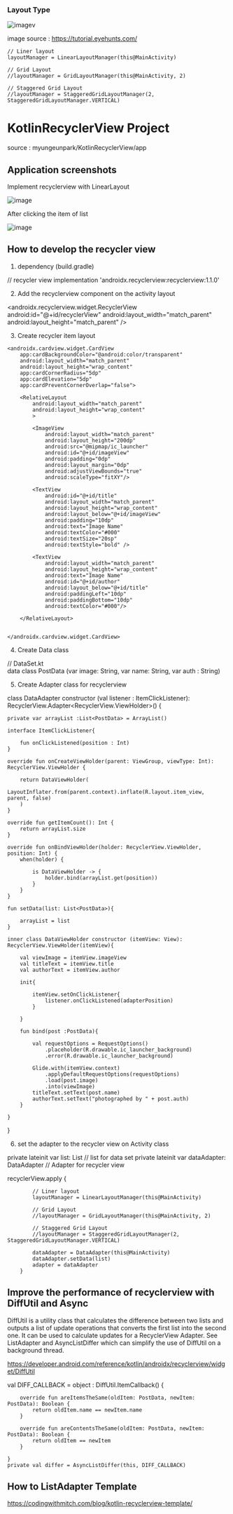 ### Layout Type

![image](https://user-images.githubusercontent.com/53125879/74468394-9c4e9500-4e4f-11ea-873b-a9435cfa3c2b.png)v

image source : https://tutorial.eyehunts.com/


    // Liner layout 
    layoutManager = LinearLayoutManager(this@MainActivity)

    // Grid Layout
    //layoutManager = GridLayoutManager(this@MainActivity, 2)

    // Staggered Grid Layout
    //layoutManager = StaggeredGridLayoutManager(2, StaggeredGridLayoutManager.VERTICAL)
    


# KotlinRecyclerView Project 

source : myungeunpark/KotlinRecyclerView/app

## Application screenshots 

Implement recyclerview with LinearLayout 


![image](https://user-images.githubusercontent.com/53125879/74289570-47dad680-4ce4-11ea-99e2-1bf042be12a8.png)


After clicking the item of list


![image](https://user-images.githubusercontent.com/53125879/74289608-693bc280-4ce4-11ea-9354-4180ae8794ae.png)



## How to develop the recycler view 

 1. dependency (build.gradle)
 
  // recycler view 
  implementation 'androidx.recyclerview:recyclerview:1.1.0'
  
  
  
 2. Add the recyclerview component on the activity layout 
 
 
   <androidx.recyclerview.widget.RecyclerView
        android:id="@+id/recyclerView"
        android:layout_width="match_parent"
        android:layout_height="match_parent" />
        
        
 3. Create recycler item layout     
  
  
  <?xml version="1.0" encoding="utf-8"?>
  <RelativeLayout xmlns:android="http://schemas.android.com/apk/res/android"
    xmlns:app="http://schemas.android.com/apk/res-auto"
    android:layout_width="match_parent"
    android:layout_height="wrap_content"
    android:padding="10dp">


    <androidx.cardview.widget.CardView
        app:cardBackgroundColor="@android:color/transparent"
        android:layout_width="match_parent"
        android:layout_height="wrap_content"
        app:cardCornerRadius="5dp"
        app:cardElevation="5dp"
        app:cardPreventCornerOverlap="false">

        <RelativeLayout
            android:layout_width="match_parent"
            android:layout_height="wrap_content"
            >

            <ImageView
                android:layout_width="match_parent"
                android:layout_height="200dp"
                android:src="@mipmap/ic_launcher"
                android:id="@+id/imageView"
                android:padding="0dp"
                android:layout_margin="0dp"
                android:adjustViewBounds="true"
                android:scaleType="fitXY"/>

            <TextView
                android:id="@+id/title"
                android:layout_width="match_parent"
                android:layout_height="wrap_content"
                android:layout_below="@+id/imageView"
                android:padding="10dp"
                android:text="Image Name"
                android:textColor="#000"
                android:textSize="20sp"
                android:textStyle="bold" />

            <TextView
                android:layout_width="match_parent"
                android:layout_height="wrap_content"
                android:text="Image Name"
                android:id="@+id/author"
                android:layout_below="@+id/title"
                android:paddingLeft="10dp"
                android:paddingBottom="10dp"
                android:textColor="#000"/>

        </RelativeLayout>


    </androidx.cardview.widget.CardView>


</RelativeLayout>

  
  
4. Create Data class 
  
  // DataSet.kt  
  data class PostData (var image: String, var name: String, var auth : String)
  
  
5. Create Adapter class for recyclerview
  


class DataAdapter constructor  (val listener : ItemClickListener): RecyclerView.Adapter<RecyclerView.ViewHolder>() {

    private var arrayList :List<PostData> = ArrayList()

    interface ItemClickListener{
    
        fun onClickListened(position : Int)
    }

    override fun onCreateViewHolder(parent: ViewGroup, viewType: Int): RecyclerView.ViewHolder {

        return DataViewHolder(
            LayoutInflater.from(parent.context).inflate(R.layout.item_view, parent, false)
        )
    }

    override fun getItemCount(): Int {
        return arrayList.size
    }

    override fun onBindViewHolder(holder: RecyclerView.ViewHolder, position: Int) {
        when(holder) {

            is DataViewHolder -> {
                holder.bind(arrayList.get(position))
            }
        }
    }

    fun setData(list: List<PostData>){

        arrayList = list
    }

    inner class DataViewHolder constructor (itemView: View): RecyclerView.ViewHolder(itemView){

        val viewImage = itemView.imageView
        val titleText = itemView.title
        val authorText = itemView.author

        init{

            itemView.setOnClickListener{
                listener.onClickListened(adapterPosition)
            }

        }

        fun bind(post :PostData){

            val requestOptions = RequestOptions()
                .placeholder(R.drawable.ic_launcher_background)
                .error(R.drawable.ic_launcher_background)

            Glide.with(itemView.context)
                .applyDefaultRequestOptions(requestOptions)
                .load(post.image)
                .into(viewImage)
            titleText.setText(post.name)
            authorText.setText("photographed by " + post.auth)
        }

    }
}



6. set the adapter to the recycler view on Activity class 



private lateinit var list: List<PostData>       // list for data set
private lateinit  var dataAdapter: DataAdapter  // Adapter for recycler view

recyclerView.apply {

            // Liner layout
            layoutManager = LinearLayoutManager(this@MainActivity)

            // Grid Layout
            //layoutManager = GridLayoutManager(this@MainActivity, 2)

            // Staggered Grid Layout
            //layoutManager = StaggeredGridLayoutManager(2, StaggeredGridLayoutManager.VERTICAL)

            dataAdapter = DataAdapter(this@MainActivity)
            dataAdapter.setData(list)
            adapter = dataAdapter
        }




## Improve the performance of recyclerview with DiffUtil and Async

DiffUtil is a utility class that calculates the difference between two lists and outputs a list of update operations that converts the first list into the second one. 
It can be used to calculate updates for a RecyclerView Adapter. See ListAdapter and AsyncListDiffer which can simplify the use of DiffUtil on a background thread.

https://developer.android.com/reference/kotlin/androidx/recyclerview/widget/DiffUtil


 val DIFF_CALLBACK = object : DiffUtil.ItemCallback<PostData>() {


        override fun areItemsTheSame(oldItem: PostData, newItem: PostData): Boolean {
            return oldItem.name == newItem.name
        }

        override fun areContentsTheSame(oldItem: PostData, newItem: PostData): Boolean {
            return oldItem == newItem
        }

    }
    private val differ = AsyncListDiffer(this, DIFF_CALLBACK)



## How to ListAdapter Template 

https://codingwithmitch.com/blog/kotlin-recyclerview-template/




